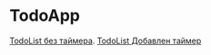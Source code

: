 # TodoApp

[TodoList без таймера](https://todo-list-react-sooty.vercel.app/).
[TodoList Добавлен таймер](https://todo-list-with-timer.vercel.app/)
